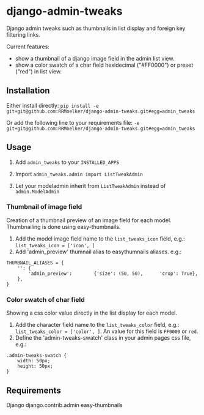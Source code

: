 django-admin-tweaks
===================

Django admin tweaks such as thumbnails in list display and foreign key filtering links.

Current features:

* show a thumbnail of a django image field in the admin list view.
* show a color swatch of a char field hexidecimal ("#FF0000") or preset ("red") in list view.

## Installation

Either install directly:
`pip install -e git+git@github.com:RRMoelker/django-admin-tweaks.git#egg=admin_tweaks`

Or add the following line to your requirements file:
`-e git+git@github.com:RRMoelker/django-admin-tweaks.git#egg=admin_tweaks`

## Usage

1. Add `admin_tweaks` to your `INSTALLED_APPS`

2. Import `admin_tweaks.admin import ListTweakAdmin`
3. Let your modeladmin inherit from `ListTweakAdmin` instead of `admin.ModelAdmin`

### Thumbnail of image field
Creation of a thumbnail preview of an image field for each model. Thumbnailing is done using easy-thumbnails.

1. Add the model image field name to the `list_tweaks_icon` field, e.g.: `list_tweaks_icon = ['icon', ]`
2. Add 'admin_preview' thumnail alias to easythumnails aliases. e.g.:
```
THUMBNAIL_ALIASES = {
	'': {
		'admin_preview':		{'size': (50, 50), 		'crop': True},
	},
}
```


### Color swatch of char field
Showing a css color value directly in the list display for each model.

1. Add the character field name to the `list_tweaks_color` field, e.g.: `list_tweaks_color = ['color', ]`. An value for this field is `FF0000` or `red`.
2. Define the 'admin-tweaks-swatch' class in your admin pages css file, e.g.:
```
.admin-tweaks-swatch {
	width: 50px;
	height: 50px;
}
```


## Requirements
Django
django.contrib.admin
easy-thumbnails
